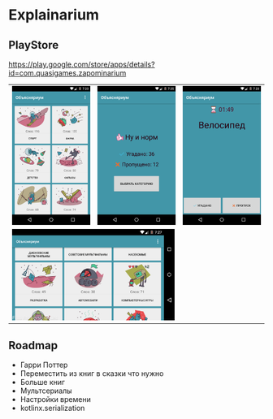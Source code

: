 # Explainarium

## PlayStore
https://play.google.com/store/apps/details?id=com.quasigames.zapominarium

<table>
  <tr>
    <td><img src="https://github.com/mishantrop/explainarium/blob/master/graphics/1.9/catalog.png" width="200"></td>
    <td><img src="https://github.com/mishantrop/explainarium/blob/master/graphics/1.9/summary.png" width="200"></td>
    <td><img src="https://github.com/mishantrop/explainarium/blob/master/graphics/1.9/game.png" width="200"></td>
  </tr>
  <tr>
    <td colspan="3"><img src="https://github.com/mishantrop/explainarium/blob/master/graphics/1.9/tablet-catalog.png" width="320"></td>
  </tr>
</table>

## Roadmap
* Гарри Поттер
* Переместить из книг в сказки что нужно
* Больше книг
* Мультсериалы
* Настройки времени
* kotlinx.serialization
